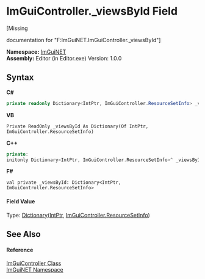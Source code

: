 # ImGuiController._viewsById Field
 

\[Missing <summary> documentation for "F:ImGuiNET.ImGuiController._viewsById"\]

**Namespace:**&nbsp;<a href="7ecbdf68-1567-8265-0ab1-032412bfb743">ImGuiNET</a><br />**Assembly:**&nbsp;Editor (in Editor.exe) Version: 1.0.0

## Syntax

**C#**<br />
``` C#
private readonly Dictionary<IntPtr, ImGuiController.ResourceSetInfo> _viewsById
```

**VB**<br />
``` VB
Private ReadOnly _viewsById As Dictionary(Of IntPtr, ImGuiController.ResourceSetInfo)
```

**C++**<br />
``` C++
private:
initonly Dictionary<IntPtr, ImGuiController.ResourceSetInfo>^ _viewsById
```

**F#**<br />
``` F#
val private _viewsById: Dictionary<IntPtr, ImGuiController.ResourceSetInfo>
```


#### Field Value
Type: <a href="https://docs.microsoft.com/dotnet/api/system.collections.generic.dictionary-2" target="_blank">Dictionary</a>(<a href="https://docs.microsoft.com/dotnet/api/system.intptr" target="_blank">IntPtr</a>, <a href="48bfe4b7-6646-6f67-7ffd-5c67dd24f726">ImGuiController.ResourceSetInfo</a>)

## See Also


#### Reference
<a href="dc8569e8-a101-000f-d0db-652eaa2a83fb">ImGuiController Class</a><br /><a href="7ecbdf68-1567-8265-0ab1-032412bfb743">ImGuiNET Namespace</a><br />